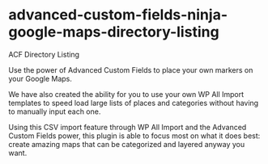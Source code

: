 advanced-custom-fields-ninja-google-maps-directory-listing
==========================================================

ACF Directory Listing

Use the power of Advanced Custom Fields to place your own markers on your Google Maps.

We have also created the ability for you to use your own WP All Import templates to speed load large lists of places and categories without having to manually input each one.

Using this CSV import feature through WP All Import and the Advanced Custom Fields power, this plugin is able to focus most on what it does best: create amazing maps that can be categorized and layered anyway you want. 
